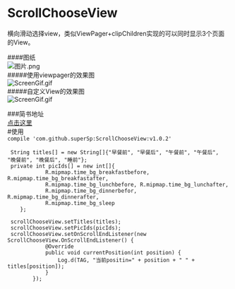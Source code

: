 # ScrollChooseView
横向滑动选择view，类似ViewPager+clipChildren实现的可以同时显示3个页面的View。

####图纸</br>
![图片.png](http://upload-images.jianshu.io/upload_images/1168278-53a7e6ea6843d815.png?imageMogr2/auto-orient/strip%7CimageView2/2/w/1240)</br>
#####使用viewpager的效果图</br>
![ScreenGif.gif](https://github.com/superSp/ScrollChooseView/blob/master/gif1.gif)</br>
#####自定义View的效果图</br>
![ScreenGif.gif](https://github.com/superSp/ScrollChooseView/blob/master/gif2.gif)</br>

###简书地址</br>
[点击这里](http://www.jianshu.com/p/49b14d2574b1)</br>
#使用</br>
`compile 'com.github.superSp:ScrollChooseView:v1.0.2'`
````
 String titles[] = new String[]{"早餐前", "早餐后", "午餐前", "午餐后", "晚餐前", "晚餐后", "睡前"};
 private int picIds[] = new int[]{
            R.mipmap.time_bg_breakfastbefore, R.mipmap.time_bg_breakfastafter,
            R.mipmap.time_bg_lunchbefore, R.mipmap.time_bg_lunchafter,
            R.mipmap.time_bg_dinnerbefor, R.mipmap.time_bg_dinnerafter,
            R.mipmap.time_bg_sleep
    };

 scrollChooseView.setTitles(titles);
 scrollChooseView.setPicIds(picIds);
 scrollChooseView.setOnScrollEndListener(new ScrollChooseView.OnScrollEndListener() {
            @Override
            public void currentPosition(int position) {
                Log.d(TAG, "当前positin=" + position + " " + titles[position]);
            }
        });
````
